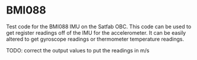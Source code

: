 # BMI088
Test code for the BMI088 IMU on the Satfab OBC. This code can be used to get register readings off of the IMU for the accelerometer. It can be easily altered to get gyroscope readings or thermometer temperature readings. 

TODO: correct the output values to put the readings in m/s 
